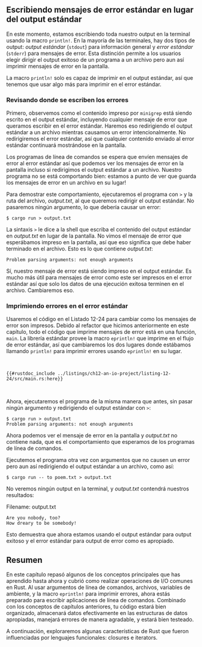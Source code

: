 ## Escribiendo mensajes de error estándar en lugar del output estándar

En este momento, estamos escribiendo toda nuestro output en la terminal usando
la macro `println!`. En la mayoría de las terminales, hay dos tipos de output:
*output estándar* (`stdout`) para información general y *error estándar*
(`stderr`) para mensajes de error. Esta distinción permite a los usuarios
elegir dirigir el output exitoso de un programa a un archivo pero aun así
imprimir mensajes de error en la pantalla.

La macro `println!` solo es capaz de imprimir en el output estándar, así que
tenemos que usar algo más para imprimir en el error estándar.

### Revisando donde se escriben los errores

Primero, observemos como el contenido impreso por `minigrep` está siendo
escrito en el output estándar, incluyendo cualquier mensaje de error que
queramos escribir en el error estándar. Haremos eso redirigiendo el output
estándar a un archivo mientras causamos un error intencionalmente. No
redirigiremos el error estándar, así que cualquier contenido enviado al error
estándar continuará mostrándose en la pantalla.

Los programas de línea de comandos se espera que envíen mensajes de error al
error estándar así que podemos ver los mensajes de error en la pantalla incluso
si redirigimos el output estándar a un archivo. Nuestro programa no se está
comportando bien: estamos a punto de ver que guarda los mensajes de error en un
archivo en su lugar!

Para demostrar este comportamiento, ejecutaremos el programa con `>` y la ruta
del archivo, *output.txt*, al que queremos redirigir el output estándar. No
pasaremos ningún argumento, lo que debería causar un error:

```console
$ cargo run > output.txt
```

La sintaxis `>` le dice a la shell que escriba el contenido del output estándar
en *output.txt* en lugar de la pantalla. No vimos el mensaje de error que
esperábamos impreso en la pantalla, así que eso significa que debe haber
terminado en el archivo. Esto es lo que contiene *output.txt*:

```text
Problem parsing arguments: not enough arguments
```

Sí, nuestro mensaje de error está siendo impreso en el output estándar. Es mucho
más útil para mensajes de error como este ser impresos en el error estándar así
que solo los datos de una ejecución exitosa terminen en el archivo. Cambiaremos
eso.

### Imprimiendo errores en el error estándar

Usaremos el código en el Listado 12-24 para cambiar como los mensajes de error
son impresos. Debido al refactor que hicimos anteriormente en este capítulo,
todo el código que imprime mensajes de error está en una función, `main`. La
librería estándar provee la macro `eprintln!` que imprime en el flujo de error
estándar, así que cambiaremos los dos lugares donde estábamos llamando
`println!` para imprimir errores usando `eprintln!` en su lugar.

<Listing number="12-24" file-name="src/main.rs" caption="Escribiendo mensajes de error en el error estándar en lugar del output estándar utilizando `eprintln!`">

```rust,ignore
{{#rustdoc_include ../listings/ch12-an-io-project/listing-12-24/src/main.rs:here}}
```

</Listing>

Ahora, ejecutaremos el programa de la misma manera que antes, sin pasar ningún
argumento y redirigiendo el output estándar con `>`:

```console
$ cargo run > output.txt
Problem parsing arguments: not enough arguments
```

Ahora podemos ver el mensaje de error en la pantalla y *output.txt* no contiene
nada, que es el comportamiento que esperamos de los programas de línea de
comandos.

Ejecutemos el programa otra vez con argumentos que no causen un error pero aun
así redirigiendo el output estándar a un archivo, como así:

```console
$ cargo run -- to poem.txt > output.txt
```

No veremos ningún output en la terminal, y *output.txt* contendrá nuestros
resultados:

<span class="filename">Filename: output.txt</span>

```text
Are you nobody, too?
How dreary to be somebody!
```

Esto demuestra que ahora estamos usando el output estándar para output exitoso
y el error estándar para output de error como es apropiado.

## Resumen

En este capítulo repasó algunos de los conceptos principales que has aprendido
hasta ahora y cubrió como realizar operaciones de I/O comunes en Rust. Al usar
argumentos de línea de comandos, archivos, variables de ambiente, y la macro
`eprintln!` para imprimir errores, ahora estás preparado para escribir
aplicaciones de línea de comandos. Combinado con los conceptos de capítulos
anteriores, tu código estará bien organizado, almacenará datos efectivamente en
las estructuras de datos apropiadas, manejará errores de manera agradable, y
estará bien testeado.

A continuación, exploraremos algunas características de Rust que fueron
influenciadas por lenguajes funcionales: closures e iterators.

